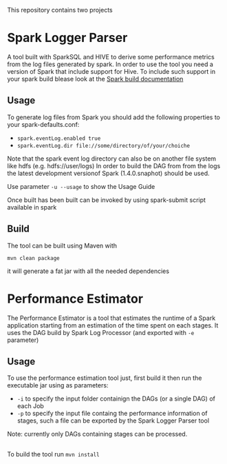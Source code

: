 This repository contains two projects

# Spark Logger Parser
A tool built with SparkSQL and HIVE to derive some performance metrics from the log files generated by spark. 
In order to use the tool you need a version of Spark that include support for Hive. To include such support in your spark build blease look at the [Spark build documentation](https://spark.apache.org/docs/latest/building-spark.html#building-with-hive-and-jdbc-support)


## Usage
To generate log files from Spark you should add the following properties to your spark-defaults.conf:
* `spark.eventLog.enabled true`
* `spark.eventLog.dir file://some/directory/of/your/choiche`

Note that the spark event log directory can also be on another file system like hdfs (e.g. hdfs://user/logs)
In order to build the DAG from from the logs the latest development versionof Spark (1.4.0.snaphot) should be used.

Use parameter `-u --usage` to show the Usage Guide

Once built has been built can be invoked by using spark-submit script available in spark

## Build
The tool can be built using Maven with

`mvn clean package`

it will generate a fat jar with all the needed dependencies

# Performance Estimator
The Performance Estimator is a tool that estimates the runtime of a Spark application starting from an estimation of the time spent on each stages. It uses the DAG build by Spark Log Processor (and exported with `-e` parameter)

## Usage
To use the performance estimation tool just, first  build it then run the executable jar using as parameters:
* `-i` to specify the input folder containign the DAGs (or a single DAG) of each Job
* `-p` to specify the input file containg the performance information of stages, such a file can be exported by the Spark Logger Parser tool

Note: currently only DAGs containing stages can be processed.

##
To build the tool run `mvn install`
